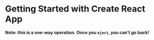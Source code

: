 # Getting Started with Create React App



**Note: this is a one-way operation. Once you `eject`, you can’t go back!**
